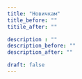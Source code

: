```yaml
---
title: "Новичкам"
title_before: ""
titile_after: ""

description : ""
description_before: ""
description_after: ""

draft: false
---
```


